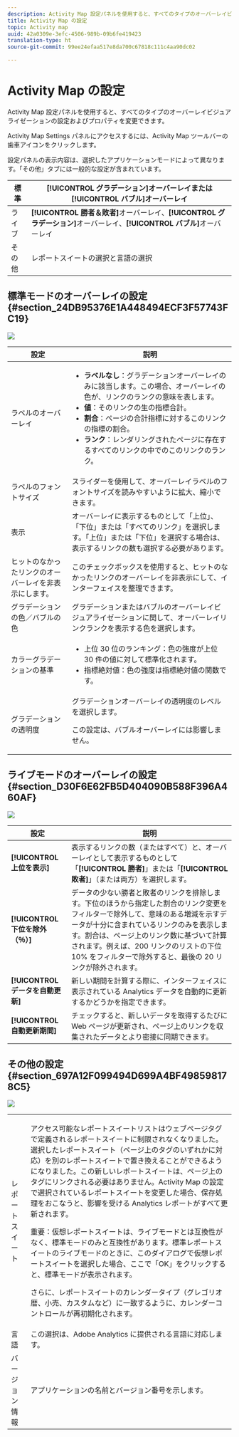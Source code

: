 ```yaml
---
description: Activity Map 設定パネルを使用すると、すべてのタイプのオーバーレイビジュアライゼーションの設定およびプロパティを変更できます。
title: Activity Map の設定
topic: Activity map
uuid: 42a0309e-3efc-4506-989b-09b6fe419423
translation-type: ht
source-git-commit: 99ee24efaa517e8da700c67818c111c4aa90dc02

---
```



# Activity Map の設定

Activity Map 設定パネルを使用すると、すべてのタイプのオーバーレイビジュアライゼーションの設定およびプロパティを変更できます。

Activity Map Settings パネルにアクセスするには、Activity Map ツールバーの歯車アイコンをクリックします。

設定パネルの表示内容は、選択したアプリケーションモードによって異なります。「その他」タブには一般的な設定が含まれています。

| 標準 | **[!UICONTROL グラデーション]**&#x200B;オーバーレイまたは&#x200B;**[!UICONTROL バブル]**&#x200B;オーバーレイ |
|---|---|
| ライブ | **[!UICONTROL 勝者＆敗者]**&#x200B;オーバーレイ、**[!UICONTROL グラデーション]**&#x200B;オーバーレイ、**[!UICONTROL バブル]**&#x200B;オーバーレイ |
| その他 | レポートスイートの選択と言語の選択 |

## 標準モードのオーバーレイの設定 {#section_24DB95376E1A448494ECF3F57743FC19}

![](assets/settings_standard.png)

<table id="table_0244107DE6D142F2A1DA4882E0ED9826"> 
 <thead> 
  <tr> 
   <th colname="col2" class="entry"> 設定 </th> 
   <th colname="col3" class="entry"> 説明 </th> 
  </tr> 
 </thead>
 <tbody> 
  <tr> 
   <td colname="col2"> <span class="uicontrol"> ラベルのオーバーレイ</span> </td> 
   <td colname="col3"> 
    <ul id="ul_13AD02789F2D4904A35215A8FA230F3E"> 
     <li id="li_8DB71636D2074C69B0D94D3FB0CAFE28"> <b>ラベルなし</b>：グラデーションオーバーレイのみに該当します。この場合、オーバーレイの色が、リンクのランクの意味を表します。 </li> 
     <li id="li_39C98D7EA9514C1D8731B9D21C0E73A6"> <b>値</b>：そのリンクの生の指標合計。 </li> 
     <li id="li_A5F583E45BCD4F2399398F9DCC7FE382"> <b>割合</b>：ページの合計指標に対するこのリンクの指標の割合。 </li> 
     <li id="li_E4BF7D3B863E4B6C8E737CF29ADA9D67"> <b>ランク</b>：レンダリングされたページに存在するすべてのリンクの中でのこのリンクのランク。 </li> 
    </ul> </td> 
  </tr> 
  <tr> 
   <td colname="col2"> <span class="uicontrol"> ラベルのフォントサイズ</span> </td> 
   <td colname="col3"> スライダーを使用して、オーバーレイラベルのフォントサイズを読みやすいように拡大、縮小できます。 </td> 
  </tr> 
  <tr> 
   <td colname="col2"> <span class="uicontrol"> 表示</span> </td> 
   <td colname="col3">オーバーレイに表示するものとして「<span class="uicontrol">上位</span>」、「<span class="uicontrol">下位</span>」または「<span class="uicontrol">すべてのリンク</span>」を選択します。「上位」または「下位」を選択する場合は、表示するリンクの数も選択する必要があります。 </td> 
  </tr> 
  <tr> 
   <td colname="col2"> <span class="uicontrol">ヒットのなかったリンクのオーバーレイを非表示にします。</span> </td> 
   <td colname="col3"> このチェックボックスを使用すると、ヒットのなかったリンクのオーバーレイを非表示にして、インターフェイスを整理できます。 </td> 
  </tr> 
  <tr> 
   <td colname="col2"> <span class="uicontrol"> グラデーションの色／バブルの色</span> </td> 
   <td colname="col3"><span class="uicontrol">グラデーション</span>または<span class="uicontrol">バブル</span>のオーバーレイビジュアライゼーションに関して、オーバーレイリンクランクを表示する色を選択します。 </td> 
  </tr> 
  <tr> 
   <td colname="col2"> <span class="uicontrol"> カラーグラデーションの基準</span> </td> 
   <td colname="col3"> 
    <ul id="ul_1B5C2A44A9EB465D8B8E9AD91AF79D69"> 
     <li id="li_C983CB68B90B492BB0774254292B5961"> <span class="uicontrol">上位 30 位のランキング</span>：色の強度が上位 30 件の値に対して標準化されます。 </li> 
     <li id="li_1E83431C8C734AB0BC82B5A66AED1189"> <span class="uicontrol">指標絶対値</span>：色の強度は指標絶対値の関数です。 </li> 
    </ul> </td> 
  </tr> 
  <tr> 
   <td colname="col2"> <span class="uicontrol"> グラデーションの透明度</span> </td> 
   <td colname="col3">グラデーションオーバーレイの透明度のレベルを選択します。 <p>この設定は、バブルオーバーレイには影響しません。 </p> </td> 
  </tr> 
 </tbody> 
</table>

## ライブモードのオーバーレイの設定 {#section_D30F6E62FB5D404090B588F396A460AF}

![](assets/settings_live.png)

| 設定 | 説明 |
|---|---|
| **[!UICONTROL 上位を表示]** | 表示するリンクの数（またはすべて）と、オーバーレイとして表示するものとして「**[!UICONTROL 勝者]**」または「**[!UICONTROL 敗者]**」（または両方）を選択します。 |
| **[!UICONTROL 下位を除外（％）]** | データの少ない勝者と敗者のリンクを排除します。下位のほうから指定した割合のリンク変更をフィルターで除外して、意味のある増減を示すデータが十分に含まれているリンクのみを表示します。割合は、ページ上のリンク数に基づいて計算されます。例えば、200 リンクのリストの下位 10% をフィルターで除外すると、最後の 20 リンクが除外されます。 |
| **[!UICONTROL データを自動更新]** | 新しい期間を計算する際に、インターフェイスに表示されている Analytics データを自動的に更新するかどうかを指定できます。 |
| **[!UICONTROL 自動更新期間]** | チェックすると、新しいデータを取得するたびに Web ページが更新され、ページ上のリンクを収集されたデータとより密接に同期できます。 |

## その他の設定 {#section_697A12F099494D699A4BF498598178C5}

![](assets/settings_other.png)

<table id="table_0F560236F8844FA0928CBB9C50D5ABEF"> 
 <tbody> 
  <tr> 
   <td colname="col1"> レポートスイート </td> 
   <td colname="col2"> <p>アクセス可能なレポートスイートリストはウェブページタグで定義されるレポートスイートに制限されなくなりました。選択したレポートスイート（ページ上のタグのいずれかに対応）を別のレポートスイートで置き換えることができるようになりました。この新しいレポートスイートは、ページ上のタグにリンクされる必要はありません。Activity Map の設定で選択されているレポートスイートを変更した場合、<span class="uicontrol">保存</span>処理をおこなうと、影響を受ける Analytics レポートがすべて更新されます。 </p> <p> <p>重要：仮想レポートスイートは、ライブモードとは互換性がなく、標準モードのみと互換性があります。標準レポートスイートのライブモードのときに、このダイアログで仮想レポートスイートを選択した場合、ここで「<span class="uicontrol">OK</span>」をクリックすると、標準モードが表示されます。 </p> </p> <p>さらに、レポートスイートのカレンダータイプ（グレゴリオ暦、小売、カスタムなど）に一致するように、カレンダーコントロールが再初期化されます。 </p> </td> 
  </tr> 
  <tr> 
   <td colname="col1"> 言語 </td> 
   <td colname="col2"> この選択は、Adobe Analytics に提供される言語に対応します。 </td> 
  </tr> 
  <tr> 
   <td colname="col1"> バージョン情報 </td> 
   <td colname="col2"> アプリケーションの名前とバージョン番号を示します。 </td> 
  </tr> 
 </tbody> 
</table>

